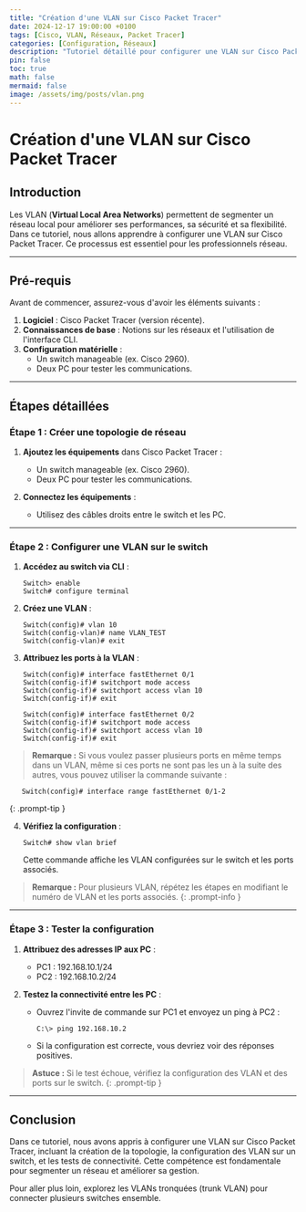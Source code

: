 ```yaml
---
title: "Création d'une VLAN sur Cisco Packet Tracer"
date: 2024-12-17 19:00:00 +0100
tags: [Cisco, VLAN, Réseaux, Packet Tracer]
categories: [Configuration, Réseaux]
description: "Tutoriel détaillé pour configurer une VLAN sur Cisco Packet Tracer."
pin: false
toc: true
math: false
mermaid: false
image: /assets/img/posts/vlan.png
---
```


# Création d'une VLAN sur Cisco Packet Tracer

## Introduction

Les VLAN (**Virtual Local Area Networks**) permettent de segmenter un réseau local pour améliorer ses performances, sa sécurité et sa flexibilité. Dans ce tutoriel, nous allons apprendre à configurer une VLAN sur Cisco Packet Tracer. Ce processus est essentiel pour les professionnels réseau.

---

## Pré-requis

Avant de commencer, assurez-vous d'avoir les éléments suivants :

1. **Logiciel** : Cisco Packet Tracer (version récente).
2. **Connaissances de base** : Notions sur les réseaux et l'utilisation de l'interface CLI.
3. **Configuration matérielle** :
   - Un switch manageable (ex. Cisco 2960).
   - Deux PC pour tester les communications.

---

## Étapes détaillées

### Étape 1 : Créer une topologie de réseau

1. **Ajoutez les équipements** dans Cisco Packet Tracer :
   - Un switch manageable (ex. Cisco 2960).
   - Deux PC pour tester les communications.

2. **Connectez les équipements** :
   - Utilisez des câbles droits entre le switch et les PC.

---

### Étape 2 : Configurer une VLAN sur le switch

1. **Accédez au switch via CLI** :

   ```plaintext
   Switch> enable
   Switch# configure terminal
   ```

2. **Créez une VLAN** :

   ```plaintext
   Switch(config)# vlan 10
   Switch(config-vlan)# name VLAN_TEST
   Switch(config-vlan)# exit
   ```

3. **Attribuez les ports à la VLAN** :

   ```plaintext
   Switch(config)# interface fastEthernet 0/1
   Switch(config-if)# switchport mode access
   Switch(config-if)# switchport access vlan 10
   Switch(config-if)# exit
   
   Switch(config)# interface fastEthernet 0/2
   Switch(config-if)# switchport mode access
   Switch(config-if)# switchport access vlan 10
   Switch(config-if)# exit
   ```

> **Remarque :** Si vous voulez passer plusieurs ports en même temps dans un VLAN, même si ces ports ne sont pas les un à la suite des autres, vous pouvez utiliser la commande suivante :
```plaintext
   Switch(config)# interface range fastEthernet 0/1-2
   ```
{: .prompt-tip }

4. **Vérifiez la configuration** :

   ```plaintext
   Switch# show vlan brief
   ```

   Cette commande affiche les VLAN configurées sur le switch et les ports associés.

> **Remarque :** Pour plusieurs VLAN, répétez les étapes en modifiant le numéro de VLAN et les ports associés.
{: .prompt-info }

---

### Étape 3 : Tester la configuration

1. **Attribuez des adresses IP aux PC** :
   - PC1 : 192.168.10.1/24
   - PC2 : 192.168.10.2/24

2. **Testez la connectivité entre les PC** :

   - Ouvrez l'invite de commande sur PC1 et envoyez un ping à PC2 :

     ```plaintext
     C:\> ping 192.168.10.2
     ```

   - Si la configuration est correcte, vous devriez voir des réponses positives.

> **Astuce :** Si le test échoue, vérifiez la configuration des VLAN et des ports sur le switch.
{: .prompt-tip }

---

## Conclusion

Dans ce tutoriel, nous avons appris à configurer une VLAN sur Cisco Packet Tracer, incluant la création de la topologie, la configuration des VLAN sur un switch, et les tests de connectivité. Cette compétence est fondamentale pour segmenter un réseau et améliorer sa gestion.

Pour aller plus loin, explorez les VLANs tronquées (trunk VLAN) pour connecter plusieurs switches ensemble.

<!-- Ajoutez une image ici si besoin pour illustrer la topologie à l'aide de Cisco Packet Tracer -->

